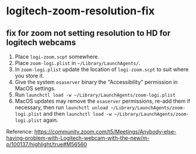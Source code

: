 # logitech-zoom-resolution-fix
fix for zoom not setting resolution to HD for logitech webcams
---
1. Place `logi-zoom.scpt` somewhere.
2. Place `zoom-logi.plist` in `~/Library/LaunchAgents/`.
3. In `zoom-logi.plist` update the location of `logi-zoom.scpt` to suit where you store it.
4. Give the system `osaserver` binary the "Accessibility" permission in MacOS settings.
5. Run `launchctl load -w ~/Library/LaunchAgents/zoom-logi.plist`
6. MacOS updates may remove the `osaserver` permissions, re-add them if necessary, then run `launchctl unload ~/Library/LaunchAgents/zoom-logi.plist` and then `launchctl load -w ~/Library/LaunchAgents/zoom-logi.plist` again.

Reference: https://community.zoom.com/t5/Meetings/Anybody-else-having-problem-with-Logitech-webcam-with-the-new/m-p/100137/highlight/true#M56560
